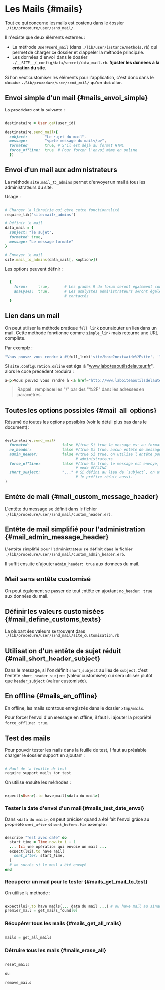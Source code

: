 # Les Mails {#mails}


Tout ce qui concerne les mails est contenu dans le dossier `./lib/procedure/user/send_mail/`.

Il n'existe que deux éléments externes :

* La méthode `User#send_mail` (dans `./lib/user/instance/methods.rb`) qui permet de charger ce dossier et d'appeler la méthode principale.
* Les données d'envoi, dans le dossier `./__SITE__/_config/data/secret/data_mail.rb`. **Ajuster les données à la création du site**.

Si l'on veut customiser les éléments pour l'application, c'est donc dans le dossier `./lib/procedure/user/send_mail/` qu'on doit aller.

## Envoi simple d'un mail {#mails_envoi_simple}

La procédure est la suivante :

```ruby

destinataire = User.get(user_id)

destinataire.send_mail({
  subject:        "Le sujet du mail",
  message:        "<p>Le message du mail</p>",
  formated:       true, # S'il est déjà au format HTML
  force_offline:  true  # Pour forcer l'envoi même en online
  })

```

## Envoi d'un mail aux administrateurs

La méthode `site.mail_to_admins` permet d'envoyer un mail à tous les administrateurs du site.

Usage :

```ruby

# Charger la librairie qui gère cette fonctionnalité
require_lib('site:mails_admins')

# Définir le mail
data_mail = {
  subject: "le sujet",
  formated: true,
  message: "Le message formaté"
}

# Envoyer le mail
site.mail_to_admins(data_mail[, <option>])
```

Les options peuvent définir :

```ruby

  {
    forum:     true,       # Les grades 9 du forum seront également contactés
    analyses:  true,       # Les analystes administrateurs seront également
                           # contactés
  }

```


## Lien dans un mail

On peut utiliser la méthode pratique `full_link` pour ajouter un lien dans un mail. Cette méthode fonctionne comme `simple_link` mais retourne une URL complète.

Par exemple :

```ruby
"Vous pouvez vous rendre à #{full_link('site/home?next=aide%2Fsite', 'l’accueil du site', 'exergue')} pour trouver ces informations."
```

Si `site.configuration.online` est égal à "www.laboiteaoutilsdelauteur.fr", alors le code précédent produira :

```html
a<p>Vous pouvez vous rendre à <a href="http://www.laboiteaoutilsdelauteur.fr?next=aide%2Fsite" class="exergue">l’accueil du site</a> pour trouver ces informations.</p>
```


> Rappel : remplacer les "/" par des "%2F" dans les adresses en paramètres.

## Toutes les options possibles {#mail_all_options}

Résumé de toutes les options possibles (voir le détail plus bas dans le document) :

```ruby

destinataire.send_mail(
  formated:               false #/true Si true le message est au format HTML
  no_header:              false #/true Si true, aucun entête de message
  admin_header:           false #/true Si true, on utilise l'entête pour les
                                # administrateurs
  force_offline:          false #/true Si true, le message est envoyé, même en
                                # mode OFFLINE
  short_subject:          "..." # Si défini au lieu de `subject`, on utilise
                                # le préfixe réduit aussi.
)

```


## Entête de mail {#mail_custom_message_header}

L'entête du message se définit dans le fichier `./lib/procedure/user/send_mail/custom_header.erb`.

## Entête de mail simplifié pour l'administration {#mail_admin_message_header}

L'entête simplifié pour l'administrateur se définit dans le fichier `./lib/procedure/user/send_mail/custom_admin_header.erb`.

Il suffit ensuite d'ajouter `admin_header: true` aux données du mail.

## Mail sans entête customisé

On peut également se passer de tout entête en ajoutant `no_header: true` aux données du mail.

## Définir les valeurs customisées {#mail_define_customs_texts}

La plupart des valeurs se trouvent dans `./lib/procedure/user/send_mail/site_customisation.rb`

## Utilisation d'un entête de sujet réduit {#mail_short_header_subject}

Dans le message, si l'on définit `short_subject` au lieu de `subject`, c'est l'entête `short_header_subject` (valeur customisée) qui sera utilisée plutôt que `header_subject` (valeur customisée).


## En offline {#mails_en_offline}

En offline, les mails sont tous enregistrés dans le dossier `xtmp/mails`.

Pour forcer l'envoi d'un message en offline, il faut lui ajouter la propriété `force_offline: true`.


## Test des  mails

Pour pouvoir tester les mails dans la feuille de test, il faut au préalable charger le dossier support en ajoutant :

```ruby

# Haut de la feuille de test
require_support_mails_for_test

```

On utilise ensuite les méthodes :

```ruby

expect(<User>).to have_mail(<data du mail>)

```

### Tester la date d'envoi d'un mail {#mails_test_date_envoi}

Dans `<data du mail>`, on peut préciser quand a été fait l'envoi grâce au propriété `sent_after` et `sent_before`. Par exemple :

```ruby

describe "Test avec date" do
  start_time = Time.now.to_i - 1
  ... Ici une opération qui envoie un mail ...
  expect(lui).to have_mail(
    sent_after: start_time,
  )
  # => succès si le mail a été envoyé
end

```

### Récupérer un mail pour le tester {#mails_get_mail_to_test}

On utilise la méthode :

```ruby

expect(lui).to have_mails(... data du mail ...) # ou have_mail au singulier
premier_mail = get_mails_found[0]

```

### Récupérer tous les mails {#mails_get_all_mails}

```ruby

mails = get_all_mails

```

### Détruire tous les mails {#mails_erase_all}

```ruby

reset_mails

ou

remove_mails

```
